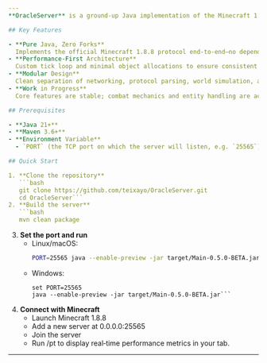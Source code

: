 ```yaml
---
**OracleServer** is a ground‑up Java implementation of the Minecraft 1.8.8 server protocol. It showcases low‑level mastery of networking, packet parsing, world‑tick scheduling, and the full handshake/login/play pipeline—without relying on any existing server forks. Designed for maximum control and performance, OracleServer maintains a stable 20 TPS under load while keeping the codebase clean and modular.

## Key Features

- **Pure Java, Zero Forks**  
  Implements the official Minecraft 1.8.8 protocol end‑to‑end—no dependency on Bukkit, Spigot, Paper, or any other forks.
- **Performance‑First Architecture**  
  Custom tick loop and minimal object allocations to ensure consistent 20 TPS even under heavy player or entity load.
- **Modular Design**  
  Clean separation of networking, protocol parsing, world simulation, and plugin interface (future).
- **Work in Progress**  
  Core features are stable; combat mechanics and entity handling are actively under development.

## Prerequisites

- **Java 21+**  
- **Maven 3.6+**  
- **Environment Variable**  
  - `PORT` (the TCP port on which the server will listen, e.g. `25565`)

## Quick Start

1. **Clone the repository**  
   ```bash
   git clone https://github.com/teixayo/OracleServer.git
   cd OracleServer```
2. **Build the server**
   ```bash
   mvn clean package
   ```
3. **Set the port and run**
   - Linux/macOS:
      ```bash
      PORT=25565 java --enable-preview -jar target/Main-0.5.0-BETA.jar
      ```
   - Windows:
      ```
      set PORT=25565
      java --enable-preview -jar target/Main-0.5.0-BETA.jar```
4. **Connect with Minecraft**
    - Launch Minecraft 1.8.8
    - Add a new server at 0.0.0.0:25565
    - Join the server
    - Run /pt to display real‑time performance metrics in your tab.

---
```

